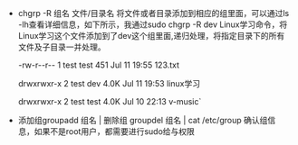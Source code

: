 - chgrp -R 组名 文件/目录名 将文件或者目录添加到相应的组里面，可以通过ls -lh查看详细信息，如下所示，我通过sudo chgrp -R dev Linux学习命令，将Linux学习这个文件添加到了dev这个组里面,递归处理，将指定目录下的所有文件及子目录一并处理。

    -rw-r--r-- 1 test test  451 Jul 11 19:55 123.txt

    drwxrwxr-x 2 test dev  4.0K Jul 11 19:53 linux学习

    drwxrwxr-x 2 test test 4.0K Jul 10 22:13 v-music`
- 添加组groupadd 组名 | 删除组 groupdel 组名 | cat /etc/group 确认组信息，如果不是root用户，都需要进行sudo给与权限
